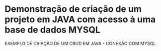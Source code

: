 # Demonstração de criação de um projeto em JAVA com acesso à uma base de dados MYSQL
EXEMPLO DE CRIAÇÃO DE UM CRUD EM JAVA - CONEXÃO COM MYSQL
